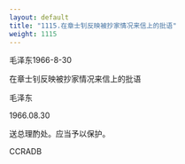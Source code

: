 ```yaml
---
layout: default
title: "1115.在章士钊反映被抄家情况来信上的批语"
weight: 1115
---
```


毛泽东1966-8-30

在章士钊反映被抄家情况来信上的批语

毛泽东

1966.08.30

送总理酌处。应当予以保护。

CCRADB

